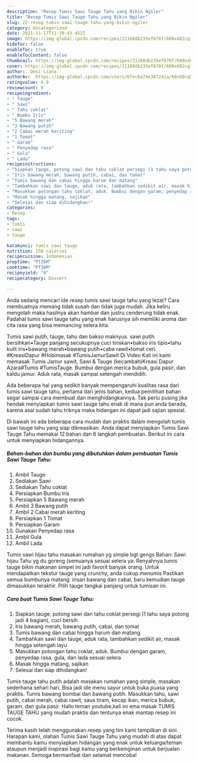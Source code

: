 ```yaml
---
description: "Resep Tumis Sawi Tauge Tahu yang Bikin Ngiler"
title: "Resep Tumis Sawi Tauge Tahu yang Bikin Ngiler"
slug: 22-resep-tumis-sawi-tauge-tahu-yang-bikin-ngiler
category: Uncategorized
date: 2021-11-17T11:39:43.452Z
image: https://img-global.cpcdn.com/recipes/21168db235ef670f/680x482cq70/tumis-sawi-tauge-tahu-foto-resep-utama.jpg
hideToc: false
enableToc: true
enableTocContent: false
thumbnail: https://img-global.cpcdn.com/recipes/21168db235ef670f/680x482cq70/tumis-sawi-tauge-tahu-foto-resep-utama.jpg
cover: https://img-global.cpcdn.com/recipes/21168db235ef670f/680x482cq70/tumis-sawi-tauge-tahu-foto-resep-utama.jpg
author:  Desi Liana
authorAv:  https://img-global.cpcdn.com/users/6fec6a74e387241a/60x60cq50/avatar.jpg
ratingvalue: 4.9
reviewcount: 9
recipeingredient:
- " Tauge"
- " Sawi"
- " Tahu coklat"
- " Bumbu Iris"
- "5 Bawang merah"
- "3 Bawang putih"
- "2 Cabai merah keriting"
- "1 Tomat"
- " Garam"
- " Penyedap rasa"
- " Gula"
- " Lada"
recipeinstructions:
- "Siapkan tauge, potong sawi dan tahu coklat persegi (1 tahu saya potong jadi 4 bagian), cuci bersih"
- "Iris bawang merah, bawang putih, cabai, dan tomat"
- "Tumis bawang dan cabai hingga harum dan matang"
- "Tambahkan sawi dan tauge, aduk rata, tambahkan sedikit air, masak hingga setengah layu"
- "Masukkan potongan tahu coklat, aduk. Bumbui dengan garam, penyedap rasa, gula, dan lada sesuai selera"
- "Masak hingga matang, sajikan"
- "Selesai dan siap dihidangkan!"
categories:
- Resep
tags:
- tumis
- sawi
- tauge

katakunci: tumis sawi tauge 
nutrition: 150 calories
recipecuisine: Indonesian
preptime: "PT26M"
cooktime: "PT30M"
recipeyield: "4"
recipecategory: Dessert

---
```



Anda sedang mencari ide resep tumis sawi tauge tahu yang lezat? Cara membuatnya memang tidak susah dan tidak juga mudah. Jika keliru mengolah maka hasilnya akan hambar dan justru cenderung tidak enak. Padahal tumis sawi tauge tahu yang enak harusnya sih memiliki aroma dan cita rasa yang bisa memancing selera kita.


Tumis sawi putih, tauge, tahu dan bakso maknyus. sawi putih bersihkan•Tauge panjang secukupnya cuci tiriskan•bakso iris tipis•tahu kulit iris•bawang merah•bawang putih•cabe rawit•tomat ceri. #KreasiDapur #Hobimasak #TumisJamurSawit Di Video Kali ini kami memasak Tumis Jamur sawit, Sawi &amp; Tauge (kecambah)Kreasi Dapur Azara#Tumis #TumisTauge. Bumbui dengan merica bubuk, gula pasir, dan kaldu jamur. Aduk rata, masak sampai setengah mendidih.

Ada beberapa hal yang sedikit banyak mempengaruhi kualitas rasa dari tumis sawi tauge tahu, pertama dari jenis bahan, kedua pemilihan bahan segar sampai cara membuat dan menghidangkannya. Tak perlu pusing jika hendak menyiapkan tumis sawi tauge tahu enak di mana pun anda berada, karena asal sudah tahu triknya maka hidangan ini dapat jadi sajian spesial.


Di bawah ini ada beberapa cara mudah dan praktis dalam mengolah tumis sawi tauge tahu yang siap dikreasikan. Anda dapat menyiapkan Tumis Sawi Tauge Tahu memakai 12 bahan dan 6 langkah pembuatan. Berikut ini cara untuk menyiapkan hidangannya.

<!--inarticleads1-->

##### Bahan-bahan dan bumbu yang dibutuhkan dalam pembuatan Tumis Sawi Tauge Tahu:

1. Ambil  Tauge
1. Sediakan  Sawi
1. Sediakan  Tahu coklat
1. Persiapkan  Bumbu Iris
1. Persiapkan 5 Bawang merah
1. Ambil 3 Bawang putih
1. Ambil 2 Cabai merah keriting
1. Persiapkan 1 Tomat
1. Persiapkan  Garam
1. Gunakan  Penyedap rasa
1. Ambil  Gula
1. Ambil  Lada


Tumis sawi hijau tahu masakan rumahan yg simple bgt gengs Bahan: Sawi hijau Tahu yg du goreng (semuanya sesuai selera ya. Renyahnya tumis tauge bikin makanan simpel ini jadi favorit banyak orang. Untuk mendapatkan tekstur tauge yang crunchy, anda cukup menumis Pastikan semua bumbunya matang: irisan bawang dan cabai, baru kemudian tauge dimasukkan terakhir. Pilih tauge tangkai panjang untuk tumisan ini. 

<!--inarticleads2-->

##### Cara buat Tumis Sawi Tauge Tahu:

1. Siapkan tauge, potong sawi dan tahu coklat persegi (1 tahu saya potong jadi 4 bagian), cuci bersih
1. Iris bawang merah, bawang putih, cabai, dan tomat
1. Tumis bawang dan cabai hingga harum dan matang
1. Tambahkan sawi dan tauge, aduk rata, tambahkan sedikit air, masak hingga setengah layu
1. Masukkan potongan tahu coklat, aduk. Bumbui dengan garam, penyedap rasa, gula, dan lada sesuai selera
1. Masak hingga matang, sajikan
1. Selesai dan siap dihidangkan!

Tumis tauge tahu putih adalah masakan rumahan yang simple, masakan sederhana sehari hari. Bisa jadi ide menu sayur untuk buka puasa yang praktis. Tumis bawang bombai dan bawang putih. Masukkan tahu, sawi putih, cabai merah, cabai rawit, saus tiram, kecap ikan, merica bubuk, garam, dan gula pasir. Hallo teman youtube,kali ini ema masak TUMIS TAUGE TAHU yang mudah praktis dan tentunya enak mantap resep ini cocok. 

Terima kasih telah menggunakan resep yang tim kami tampilkan di sini. Harapan kami, olahan Tumis Sawi Tauge Tahu yang mudah di atas dapat membantu kamu menyiapkan hidangan yang enak untuk keluarga/teman ataupun menjadi inspirasi bagi kamu yang berkeinginan untuk berjualan makanan. Semoga bermanfaat dan selamat mencoba!
